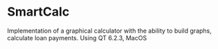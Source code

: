 # SmartCalc
 Implementation of a graphical calculator with the ability to build graphs, calculate loan payments. Using QT 6.2.3, MacOS
